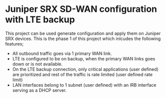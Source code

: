 
# Juniper SRX SD-WAN configuration with LTE backup

This project can be used generate configuration and apply them on Juniper SRX devices. 
  This is the phase 1 of this project which inlcudes the following features;
  - All outbound traffic goes via 1 primary WAN link.
  - LTE is configured to be on backup, when the primary WAN links goes down or is not available. 
  - On the LTE backup connection, only critical applications (user defined) are prioritized and rest of the traffic is rate limited (user defined rate limit) 
  - LAN interfaces belong to 1 subnet (user defined) with an IRB interface serving as a DHCP server. 
  
